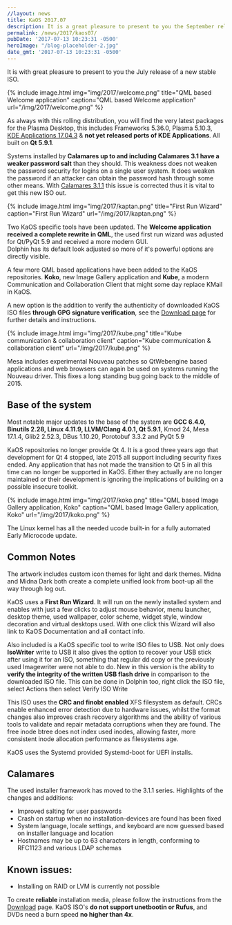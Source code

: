 ```yaml
---
//layout: news
title: KaOS 2017.07
description: It is a great pleasure to present to you the September release of a new stable ISO.
permalink: /news/2017/kaos07/
pubDate: '2017-07-13 10:23:31 -0500'
heroImage: "/blog-placeholder-2.jpg"
date_gmt: '2017-07-13 10:23:31 -0500'
---
```

It is with great pleasure to present to you the July release of a new stable ISO.

{% include image.html
            img="img/2017/welcome.png"
            title="QML based Welcome application"
            caption="QML based Welcome application"
            url="/img/2017/welcome.png" %}

As always with this rolling distribution, you will find the very latest packages for the Plasma Desktop, this includes Frameworks 5.36.0, Plasma 5.10.3, [KDE Applications 17.04.3](https://www.kde.org/announcements/announce-applications-17.04.3.php) & **not yet released ports of KDE Applications**. All built on **Qt 5.9.1**.

Systems installed by **Calamares up to and including Calamares 3.1 have a weaker password salt** than they should. This weakness does not weaken the password security for logins on a single user system. It does weaken the password if an attacker can obtain the password hash through some other means. With [Calamares 3.1.1](https://calamares.io/calamares-cve/) this issue is corrected thus it is vital to get this new ISO out.

{% include image.html
            img="img/2017/kaptan.png"
            title="First Run Wizard"
            caption="First Run Wizard"
            url="/img/2017/kaptan.png" %}
            
Two KaOS specific tools have been updated. The **Welcome application received a complete rewrite in QML**, the used first run wizard was adjusted for Qt/PyQt 5.9 and received a more modern GUI.  
Dolphin has its default look adjusted so more of it's powerful options are directly visible.

A few more QML based applications have been added to the KaOS repositories. **Koko**, new Image Gallery application and **Kube**, a modern Communication and Collaboration Client that might some day replace KMail in KaOS.

A new option is the addition to verify the authenticity of downloaded KaOS ISO files **through GPG signature verification**, see the [Download page](https://kaosx.us/pages/download/#authenticity-check) for further details and instructions.

{% include image.html
            img="img/2017/kube.png"
            title="Kube communication & collaboration client"
            caption="Kube communication & collaboration client"
            url="/img/2017/kube.png" %}

Mesa includes experimental Nouveau patches so QtWebengine based applications and web browsers can again be used on systems running the Nouveau driver. This fixes a long standing bug going back to the middle of 2015.

## Base of the system
Most notable major updates to the base of the system are **GCC 6.4.0, Binutils 2.28, Linux 4.11.9, LLVM/Clang 4.0.1, Qt 5.9.1**, Kmod 24, Mesa 17.1.4, Glib2 2.52.3, DBus 1.10.20, Porotobuf 3.3.2 and PyQt 5.9

KaOS repositories no longer provide Qt 4. It is a good three years ago that development for Qt 4 stopped, late 2015 all support including security fixes ended. Any application that has not made the transition to Qt 5 in all this time can no longer be supported in KaOS. Either they actually are no longer maintained or their development is ignoring the implications of building on a possible insecure toolkit.

{% include image.html
            img="img/2017/koko.png"
            title="QML based Image Gallery application, Koko"
            caption="QML based Image Gallery application, Koko"
            url="/img/2017/koko.png" %}

The Linux kernel has all the needed ucode built-in for a fully automated Early Microcode update. 

## Common Notes
The artwork includes custom icon themes for light and dark themes. Midna and Midna Dark both create a complete unified look from boot-up all the way through log out.

KaOS uses a **First Run Wizard**. It will run on the newly installed system and enables with just a few clicks to adjust mouse behavior, menu launcher, desktop theme, used wallpaper, color scheme, widget style, window decoration and virtual desktops used. With one click this Wizard will also link to KaOS Documentation and all contact info.

Also included is a KaOS specific tool to write ISO files to USB. Not only does **IsoWriter** write to USB it also gives the option to recover your USB stick after using it for an ISO, something that regular dd copy or the previously used Imagewriter were not able to do.  New in this version is the ability to **verify the integrity of the written USB flash drive** in comparison to the downloaded ISO file.  This can be done in Dolphin too, right click the ISO file, select Actions then select Verify ISO Write 

This ISO uses the **CRC and finobt enabled** XFS filesystem as default. CRCs enable enhanced error detection due to hardware issues, whilst the format changes also improves crash recovery algorithms and the ability of various tools to validate and repair metadata corruptions when they are found. The free inode btree does not index used inodes, allowing faster, more consistent inode allocation performance as filesystems age.

KaOS uses the Systemd provided Systemd-boot for UEFI installs.

## Calamares
The used installer framework has moved to the 3.1.1 series. Highlights of the changes and additions:

* Improved salting for user passwords
* Crash on startup when no installation-devices are found has been fixed
* System language, locale settings, and keyboard are now guessed based on installer language and location
* Hostnames may be up to 63 characters in length, conforming to RFC1123 and various LDAP schemas

## Known issues:
* Installing on RAID or LVM is currently not possible

To create **reliable** installation media, please follow the instructions from the [Download](http://kaosx.us/download/) page. KaOS ISO's **do not support unetbootin or Rufus**, and DVDs need a burn speed **no higher than 4x**.
